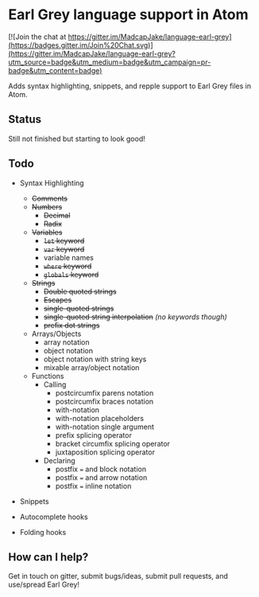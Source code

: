 # Earl Grey language support in Atom

[![Join the chat at https://gitter.im/MadcapJake/language-earl-grey](https://badges.gitter.im/Join%20Chat.svg)](https://gitter.im/MadcapJake/language-earl-grey?utm_source=badge&utm_medium=badge&utm_campaign=pr-badge&utm_content=badge)

Adds syntax highlighting, snippets, and repple support to Earl Grey files in Atom.

## Status

Still not finished but starting to look good!

## Todo

* Syntax Highlighting
  * ~~Comments~~
  * ~~Numbers~~
    * ~~Decimal~~
    * ~~Radix~~
  * ~~Variables~~
    * ~~`let` keyword~~
    * ~~`var` keyword~~
    * variable names
    * ~~`where` keyword~~
    * ~~`globals` keyword~~
  * ~~Strings~~
    * ~~Double quoted strings~~
    * ~~Escapes~~
    * ~~single-quoted strings~~
    * ~~single-quoted string interpolation~~ *(no keywords though)*
    * ~~prefix dot strings~~
  * Arrays/Objects
    * array notation
    * object notation
    * object notation with string keys
    * mixable array/object notation
  * Functions
    * Calling
      * postcircumfix parens notation
      * postcircumfix braces notation
      * with-notation
      * with-notation placeholders
      * with-notation single argument
      * prefix splicing operator
      * bracket circumfix splicing operator
      * juxtaposition splicing operator
    * Declaring
      * postfix `=` and block notation
      * postfix `=` and arrow notation
      * postfix `=` inline notation

* Snippets
* Autocomplete hooks
* Folding hooks

## How can I help?

Get in touch on gitter, submit bugs/ideas, submit pull requests, and use/spread Earl Grey!

